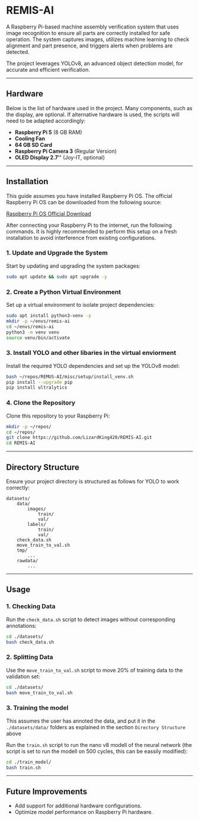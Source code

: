 # REMIS-AI

A Raspberry Pi-based machine assembly verification system that uses image recognition to ensure all parts are correctly installed for safe operation. The system captures images, utilizes machine learning to check alignment and part presence, and triggers alerts when problems are detected.

The project leverages YOLOv8, an advanced object detection model, for accurate and efficient verification.

---

## Hardware

Below is the list of hardware used in the project. Many components, such as the display, are optional. If alternative hardware is used, the scripts will need to be adapted accordingly:

- **Raspberry Pi 5** (8 GB RAM)
- **Cooling Fan**
- **64 GB SD Card**
- **Raspberry Pi Camera 3** (Regular Version)
- **OLED Display 2.7''** (Joy-IT, optional)

---

## Installation

This guide assumes you have installed Raspberry Pi OS. The official Raspberry Pi OS can be downloaded from the following source:

[Raspberry Pi OS Official Download](https://www.raspberrypi.org/software/)

After connecting your Raspberry Pi to the internet, run the following commands. It is highly recommended to perform this setup on a fresh installation to avoid interference from existing configurations.

### 1. Update and Upgrade the System

Start by updating and upgrading the system packages:

```bash
sudo apt update && sudo apt upgrade -y
```

### 2. Create a Python Virtual Environment

Set up a virtual environment to isolate project dependencies:

```bash
sudo apt install python3-venv -y
mkdir -p ~/envs/remis-ai
cd ~/envs/remis-ai
python3 -m venv venv
source venv/bin/activate
```

### 3. Install YOLO and other libaries in the virtual enviorment

Install the required YOLO dependencies and set up the YOLOv8 model:

```bash
bash ~/repos/REMUS-AI/misc/setup/install_venv.sh
pip install --upgrade pip
pip install ultralytics
```

### 4. Clone the Repository

Clone this repository to your Raspberry Pi:

```bash
mkdir -p ~/repos/
cd ~/repos/
git clone https://github.com/LizardKing420/REMIS-AI.git
cd REMIS-AI
```

---

## Directory Structure

Ensure your project directory is structured as follows for YOLO to work correctly:

```
datasets/
    data/
        images/
            train/
            val/
        labels/
            train/
            val/
    check_data.sh
    move_train_to_val.sh
    tmp/
        ...
    rawdata/
        ...
```

---

## Usage

### 1. Checking Data
Run the `check_data.sh` script to detect images without corresponding annotations:

```bash
cd ./datasets/
bash check_data.sh
```

### 2. Splitting Data
Use the `move_train_to_val.sh` script to move 20% of training data to the validation set:

```bash
cd ./datasets/
bash move_train_to_val.sh
```

### 3. Training the model
This assumes the user has annoted the data, and put it in the `./datasets/data/` folders as explained in the section `Directory Structure` above

Run the `train.sh` script to run the nano v8 modell of the neural network (the script is set to run the modell on 500 cycles, this can be eassily modified):

```bash
cd ./train_model/
bash train.sh
```

---

## Future Improvements

- Add support for additional hardware configurations.
- Optimize model performance on Raspberry Pi hardware.

